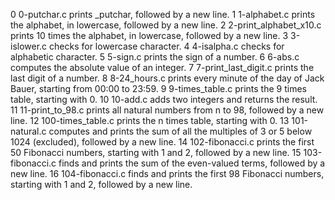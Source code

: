 0	0-putchar.c	prints _putchar, followed by a new line.
1	1-alphabet.c	prints the alphabet, in lowercase, followed by a new line.
2	2-print_alphabet_x10.c	prints 10 times the alphabet, in lowercase, followed by a new line.
3	3-islower.c	checks for lowercase character.
4	4-isalpha.c	checks for alphabetic character.
5	5-sign.c	prints the sign of a number.
6	6-abs.c	computes the absolute value of an integer.
7	7-print_last_digit.c	prints the last digit of a number.
8	8-24_hours.c	prints every minute of the day of Jack Bauer, starting from 00:00 to 23:59.
9	9-times_table.c	prints the 9 times table, starting with 0.
10	10-add.c	adds two integers and returns the result.
11	11-print_to_98.c	prints all natural numbers from n to 98, followed by a new line.
12	100-times_table.c	prints the n times table, starting with 0.
13	101-natural.c	computes and prints the sum of all the multiples of 3 or 5 below 1024 (excluded), followed by a new line.
14	102-fibonacci.c	prints the first 50 Fibonacci numbers, starting with 1 and 2, followed by a new line.
15	103-fibonacci.c	finds and prints the sum of the even-valued terms, followed by a new line.
16	104-fibonacci.c	finds and prints the first 98 Fibonacci numbers, starting with 1 and 2, followed by a new line.
